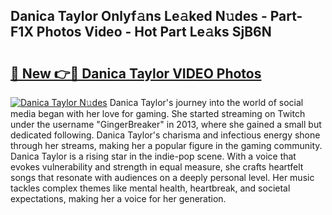 ## Danica Taylor Onlyf𝚊ns Le𝚊ked N𝚞des - Part-F1X Photos Video - Hot Part Le𝚊ks SjB6N

# <h2><a href="http://ab64120.deff.icu/?id=Danica+Taylor">🔗 New 👉🔴 Danica Taylor VIDEO Photos</a></h2>

[![Danica Taylor N𝚞des](https://i.imgur.com/rIISA9y.gif)](http://ab64120.deff.icu/?id=Danica+Taylor)
Danica Taylor's journey into the world of social media began with her love for gaming. She started streaming on Twitch under the username "GingerBreaker" in 2013, where she gained a small but dedicated following. Danica Taylor's charisma and infectious energy shone through her streams, making her a popular figure in the gaming community. Danica Taylor is a rising star in the indie-pop scene. With a voice that evokes vulnerability and strength in equal measure, she crafts heartfelt songs that resonate with audiences on a deeply personal level. Her music tackles complex themes like mental health, heartbreak, and societal expectations, making her a voice for her generation.
